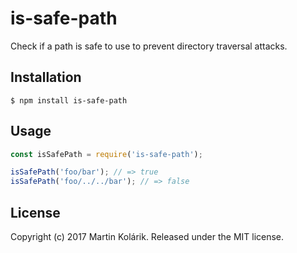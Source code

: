 # is-safe-path

Check if a path is safe to use to prevent directory traversal attacks.

## Installation

```
$ npm install is-safe-path
```

## Usage

```js
const isSafePath = require('is-safe-path');

isSafePath('foo/bar'); // => true
isSafePath('foo/../../bar'); // => false
```

## License
Copyright (c) 2017 Martin Kolárik. Released under the MIT license.
